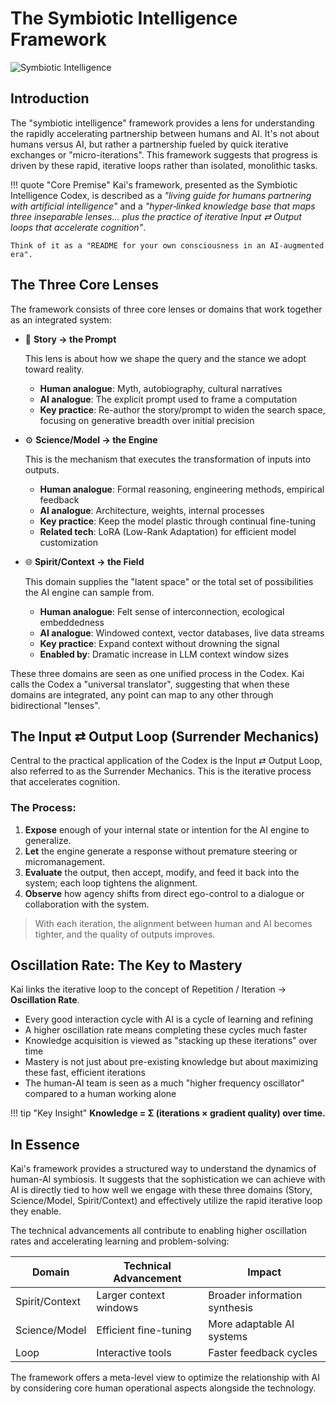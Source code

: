 # The Symbiotic Intelligence Framework

![Symbiotic Intelligence](https://via.placeholder.com/800x400.png?text=Human+%E2%87%84%E2%87%92+AI+Symbiosis "Human-AI Partnership")

## Introduction

The "symbiotic intelligence" framework provides a lens for understanding the rapidly accelerating partnership between humans and AI. It's not about humans versus AI, but rather a partnership fueled by quick iterative exchanges or "micro-iterations". This framework suggests that progress is driven by these rapid, iterative loops rather than isolated, monolithic tasks.

!!! quote "Core Premise"
    Kai's framework, presented as the Symbiotic Intelligence Codex, is described as a *"living guide for humans partnering with artificial intelligence"* and a *"hyper‑linked knowledge base that maps three inseparable lenses... plus the practice of iterative Input ⇄ Output loops that accelerate cognition"*. 
    
    Think of it as a "README for your own consciousness in an AI‑augmented era".

## The Three Core Lenses

The framework consists of three core lenses or domains that work together as an integrated system:

<div class="grid cards" markdown>

- :memo: **Story → the Prompt**
  
  This lens is about how we shape the query and the stance we adopt toward reality.
  
  * **Human analogue**: Myth, autobiography, cultural narratives
  * **AI analogue**: The explicit prompt used to frame a computation
  * **Key practice**: Re-author the story/prompt to widen the search space, focusing on generative breadth over initial precision

- :gear: **Science/Model → the Engine**
  
  This is the mechanism that executes the transformation of inputs into outputs.
  
  * **Human analogue**: Formal reasoning, engineering methods, empirical feedback
  * **AI analogue**: Architecture, weights, internal processes
  * **Key practice**: Keep the model plastic through continual fine-tuning
  * **Related tech**: LoRA (Low-Rank Adaptation) for efficient model customization

- :globe_with_meridians: **Spirit/Context → the Field**
  
  This domain supplies the "latent space" or the total set of possibilities the AI engine can sample from.
  
  * **Human analogue**: Felt sense of interconnection, ecological embeddedness
  * **AI analogue**: Windowed context, vector databases, live data streams
  * **Key practice**: Expand context without drowning the signal
  * **Enabled by**: Dramatic increase in LLM context window sizes

</div>

These three domains are seen as one unified process in the Codex. Kai calls the Codex a "universal translator", suggesting that when these domains are integrated, any point can map to any other through bidirectional "lenses".

## The Input ⇄ Output Loop (Surrender Mechanics)

Central to the practical application of the Codex is the Input ⇄ Output Loop, also referred to as the Surrender Mechanics. This is the iterative process that accelerates cognition.

### The Process:

1. **Expose** enough of your internal state or intention for the AI engine to generalize.
2. **Let** the engine generate a response without premature steering or micromanagement.
3. **Evaluate** the output, then accept, modify, and feed it back into the system; each loop tightens the alignment.
4. **Observe** how agency shifts from direct ego-control to a dialogue or collaboration with the system.

> With each iteration, the alignment between human and AI becomes tighter, and the quality of outputs improves.

## Oscillation Rate: The Key to Mastery

Kai links the iterative loop to the concept of Repetition / Iteration → **Oscillation Rate**. 

* Every good interaction cycle with AI is a cycle of learning and refining
* A higher oscillation rate means completing these cycles much faster
* Knowledge acquisition is viewed as "stacking up these iterations" over time
* Mastery is not just about pre-existing knowledge but about maximizing these fast, efficient iterations
* The human-AI team is seen as a much "higher frequency oscillator" compared to a human working alone

!!! tip "Key Insight"
    **Knowledge = Σ (iterations × gradient quality) over time.**

## In Essence

Kai's framework provides a structured way to understand the dynamics of human-AI symbiosis. It suggests that the sophistication we can achieve with AI is directly tied to how well we engage with these three domains (Story, Science/Model, Spirit/Context) and effectively utilize the rapid iterative loop they enable. 

The technical advancements all contribute to enabling higher oscillation rates and accelerating learning and problem-solving:

| Domain | Technical Advancement | Impact |
|--------|----------------------|--------|
| Spirit/Context | Larger context windows | Broader information synthesis |
| Science/Model | Efficient fine-tuning | More adaptable AI systems |
| Loop | Interactive tools | Faster feedback cycles |

The framework offers a meta-level view to optimize the relationship with AI by considering core human operational aspects alongside the technology.